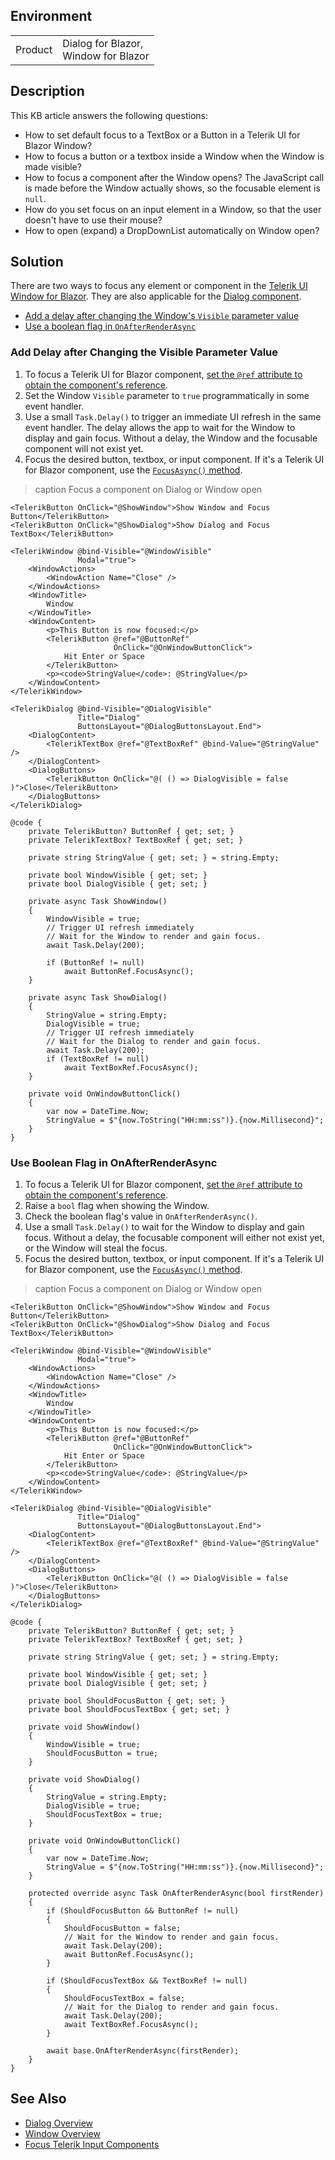
## Environment

<table>
<tbody>
<tr>
<td>Product</td>
<td>Dialog for Blazor, <br /> Window for Blazor</td>
</tr>
</tbody>
</table>

## Description

This KB article answers the following questions:

* How to set default focus to a TextBox or a Button in a Telerik UI for Blazor Window?
* How to focus a button or a textbox inside a Window when the Window is made visible?
* How to focus a component after the Window opens? The JavaScript call is made before the Window actually shows, so the focusable element is `null`.
* How do you set focus on an input element in a Window, so that the user doesn't have to use their mouse?
* How to open (expand) a DropDownList automatically on Window open?

## Solution

There are two ways to focus any element or component in the [Telerik UI Window for Blazor](slug:window-overview). They are also applicable for the [Dialog component](slug:dialog-overview).

* [Add a delay after changing the Window's `Visible` parameter value](#add-delay-after-changing-the-visible-parameter-value)
* [Use a boolean flag in `OnAfterRenderAsync`](#use-boolean-flag-in-onafterrenderasync)

### Add Delay after Changing the Visible Parameter Value

1. To focus a Telerik UI for Blazor component, [set the `@ref` attribute to obtain the component's reference](slug:components/textbox/overview#textbox-reference-and-methods).
1. Set the Window `Visible` parameter to `true` programmatically in some event handler.
1. Use a small `Task.Delay()` to trigger an immediate UI refresh in the same event handler. The delay allows the app to wait for the Window to display and gain focus. Without a delay, the Window and the focusable component will not exist yet.
1. Focus the desired button, textbox, or input component. If it's a Telerik UI for Blazor component, use the [`FocusAsync()` method](slug:inputs-kb-focus).

>caption Focus a component on Dialog or Window open

````RAZOR
<TelerikButton OnClick="@ShowWindow">Show Window and Focus Button</TelerikButton>
<TelerikButton OnClick="@ShowDialog">Show Dialog and Focus TextBox</TelerikButton>

<TelerikWindow @bind-Visible="@WindowVisible"
               Modal="true">
    <WindowActions>
        <WindowAction Name="Close" />
    </WindowActions>
    <WindowTitle>
        Window
    </WindowTitle>
    <WindowContent>
        <p>This Button is now focused:</p>
        <TelerikButton @ref="@ButtonRef"
                       OnClick="@OnWindowButtonClick">
            Hit Enter or Space
        </TelerikButton>
        <p><code>StringValue</code>: @StringValue</p>
    </WindowContent>
</TelerikWindow>

<TelerikDialog @bind-Visible="@DialogVisible"
               Title="Dialog"
               ButtonsLayout="@DialogButtonsLayout.End">
    <DialogContent>
        <TelerikTextBox @ref="@TextBoxRef" @bind-Value="@StringValue" />
    </DialogContent>
    <DialogButtons>
        <TelerikButton OnClick="@( () => DialogVisible = false )">Close</TelerikButton>
    </DialogButtons>
</TelerikDialog>

@code {
    private TelerikButton? ButtonRef { get; set; }
    private TelerikTextBox? TextBoxRef { get; set; }

    private string StringValue { get; set; } = string.Empty;

    private bool WindowVisible { get; set; }
    private bool DialogVisible { get; set; }

    private async Task ShowWindow()
    {
        WindowVisible = true;
        // Trigger UI refresh immediately
        // Wait for the Window to render and gain focus.
        await Task.Delay(200);

        if (ButtonRef != null)
            await ButtonRef.FocusAsync();
    }

    private async Task ShowDialog()
    {
        StringValue = string.Empty;
        DialogVisible = true;
        // Trigger UI refresh immediately
        // Wait for the Dialog to render and gain focus.
        await Task.Delay(200);
        if (TextBoxRef != null)
            await TextBoxRef.FocusAsync();
    }

    private void OnWindowButtonClick()
    {
        var now = DateTime.Now;
        StringValue = $"{now.ToString("HH:mm:ss")}.{now.Millisecond}";
    }
}
````

### Use Boolean Flag in OnAfterRenderAsync

1. To focus a Telerik UI for Blazor component, [set the `@ref` attribute to obtain the component's reference](slug:components/textbox/overview#textbox-reference-and-methods).
1. Raise a `bool` flag when showing the Window.
1. Check the boolean flag's value in `OnAfterRenderAsync()`.
1. Use a small `Task.Delay()` to wait for the Window to display and gain focus. Without a delay, the focusable component will either not exist yet, or the Window will steal the focus.
1. Focus the desired button, textbox, or input component. If it's a Telerik UI for Blazor component, use the [`FocusAsync()` method](slug:inputs-kb-focus).

>caption Focus a component on Dialog or Window open

````RAZOR
<TelerikButton OnClick="@ShowWindow">Show Window and Focus Button</TelerikButton>
<TelerikButton OnClick="@ShowDialog">Show Dialog and Focus TextBox</TelerikButton>

<TelerikWindow @bind-Visible="@WindowVisible"
               Modal="true">
    <WindowActions>
        <WindowAction Name="Close" />
    </WindowActions>
    <WindowTitle>
        Window
    </WindowTitle>
    <WindowContent>
        <p>This Button is now focused:</p>
        <TelerikButton @ref="@ButtonRef"
                       OnClick="@OnWindowButtonClick">
            Hit Enter or Space
        </TelerikButton>
        <p><code>StringValue</code>: @StringValue</p>
    </WindowContent>
</TelerikWindow>

<TelerikDialog @bind-Visible="@DialogVisible"
               Title="Dialog"
               ButtonsLayout="@DialogButtonsLayout.End">
    <DialogContent>
        <TelerikTextBox @ref="@TextBoxRef" @bind-Value="@StringValue" />
    </DialogContent>
    <DialogButtons>
        <TelerikButton OnClick="@( () => DialogVisible = false )">Close</TelerikButton>
    </DialogButtons>
</TelerikDialog>

@code {
    private TelerikButton? ButtonRef { get; set; }
    private TelerikTextBox? TextBoxRef { get; set; }

    private string StringValue { get; set; } = string.Empty;

    private bool WindowVisible { get; set; }
    private bool DialogVisible { get; set; }

    private bool ShouldFocusButton { get; set; }
    private bool ShouldFocusTextBox { get; set; }

    private void ShowWindow()
    {
        WindowVisible = true;
        ShouldFocusButton = true;
    }

    private void ShowDialog()
    {
        StringValue = string.Empty;
        DialogVisible = true;
        ShouldFocusTextBox = true;
    }

    private void OnWindowButtonClick()
    {
        var now = DateTime.Now;
        StringValue = $"{now.ToString("HH:mm:ss")}.{now.Millisecond}";
    }

    protected override async Task OnAfterRenderAsync(bool firstRender)
    {
        if (ShouldFocusButton && ButtonRef != null)
        {
            ShouldFocusButton = false;
            // Wait for the Window to render and gain focus.
            await Task.Delay(200);
            await ButtonRef.FocusAsync();
        }

        if (ShouldFocusTextBox && TextBoxRef != null)
        {
            ShouldFocusTextBox = false;
            // Wait for the Dialog to render and gain focus.
            await Task.Delay(200);
            await TextBoxRef.FocusAsync();
        }

        await base.OnAfterRenderAsync(firstRender);
    }
}
````

## See Also

* [Dialog Overview](slug:dialog-overview)
* [Window Overview](slug:window-overview)
* [Focus Telerik Input Components](slug:inputs-kb-focus)
